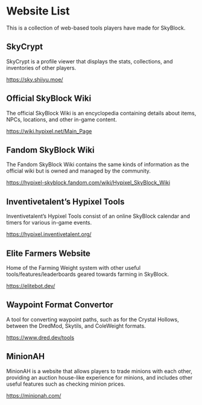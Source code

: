 # Website List
This is a collection of web-based tools players have made for SkyBlock.

## SkyCrypt
SkyCrypt is a profile viewer that displays the stats, collections, and inventories of other players.

https://sky.shiiyu.moe/

## Official SkyBlock Wiki
The official SkyBlock Wiki is an encyclopedia containing details about items, NPCs, locations, and other in-game content.

https://wiki.hypixel.net/Main_Page

## Fandom SkyBlock Wiki

The Fandom SkyBlock Wiki contains the same kinds of information as the official wiki but is owned and managed by the community.

https://hypixel-skyblock.fandom.com/wiki/Hypixel_SkyBlock_Wiki

## Inventivetalent’s Hypixel Tools
Inventivetalent’s Hypixel Tools consist of an online SkyBlock calendar and timers for various in-game events.

https://hypixel.inventivetalent.org/

## Elite Farmers Website
Home of the Farming Weight system with other useful tools/features/leaderboards geared towards farming in SkyBlock.

https://elitebot.dev/

## Waypoint Format Convertor
A tool for converting waypoint paths, such as for the Crystal Hollows, between the DredMod, Skytils, and ColeWeight formats.

https://www.dred.dev/tools

## MinionAH
MinionAH is a website that allows players to trade minions with each other, providing an auction house-like experience for minions, and includes other useful features such as checking minion prices.

https://minionah.com/
